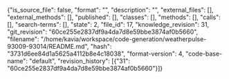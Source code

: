 {"is_source_file": false, "format": "", "description": "", "external_files": [], "external_methods": [], "published": [], "classes": [], "methods": [], "calls": [], "search-terms": [], "state": 2, "file_id": 17, "knowledge_revision": 31, "git_revision": "60ce255e2837df9a4da7d8e59bbe3874af0b5660", "filename": "/home/kavia/workspace/code-generation/weatherpulse-93009-93014/README.md", "hash": "3731d6ee84d1a5625a4112b8e4c18038", "format-version": 4, "code-base-name": "default", "revision_history": [{"31": "60ce255e2837df9a4da7d8e59bbe3874af0b5660"}]}